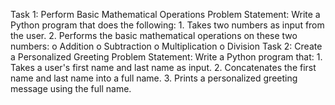 Task 1: Perform Basic Mathematical Operations
        Problem Statement: Write a Python program that does the following:
        1.  Takes two numbers as input from the user.
        2.  Performs the basic mathematical operations on these two numbers:
            o	Addition
            o	Subtraction
            o	Multiplication
            o	Division
Task 2: Create a Personalized Greeting
        Problem Statement: Write a Python program that:
        1.  Takes a user's first name and last name as input.
        2.  Concatenates the first name and last name into a full name.
        3.  Prints a personalized greeting message using the full name.
